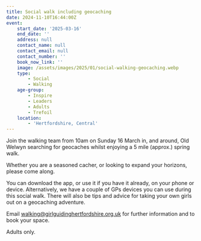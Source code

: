 ```yaml
---
title: Social walk including geocaching
date: 2024-11-10T16:44:00Z
event:
    start_date: '2025-03-16'
    end_date: ''
    address: null
    contact_name: null
    contact_email: null
    contact_number: ''
    book_now_link: ''
    image: /assets/images/2025/01/social-walking-geocaching.webp
    type:
        - Social
        - Walking
    age-group:
        - Inspire
        - Leaders
        - Adults
        - Trefoil
    location:
        - 'Hertfordshire, Central'
---
```

Join the walking team from 10am on Sunday 16 March in, and around, Old Welwyn searching for geocaches whilst enjoying a 5 mile (approx.) spring walk.

Whether you are a seasoned cacher, or looking to expand your horizons, please come along.

You can download the app, or use it if you have it already, on your phone or device. Alternatively, we have a couple of GPs devices you can use during this social walk. There will also be tips and advice for taking your own girls out on a geocaching adventure.

Email <walking@girlguidinghertfordshire.org.uk> for further information and to book your space.

Adults only.
